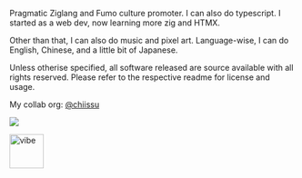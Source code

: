 Pragmatic Ziglang and Fumo culture promoter. I can also do typescript. I started as a web dev, now learning more zig and HTMX.

Other than that, I can also do music and pixel art. Language-wise, I can do English, Chinese, and a little bit of Japanese.

Unless otherise specified, all software released are source available with all rights reserved. Please refer to the respective readme for license and usage.

My collab org: [@chiissu](https://github.com/chiissu)

![](https://komarev.com/ghpvc/?username=froxcey&style=for-the-badge&color=d88516)

<img src="https://github.com/Avdan-OS/Compositor/assets/51555391/d0379882-f2dc-42e1-962f-b3f122db656f" alt="vibe" width="60"/>
